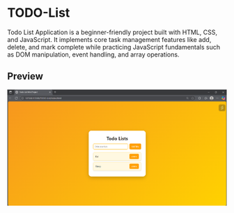 # TODO-List

Todo List Application is a beginner-friendly project built with HTML, CSS, and JavaScript. It implements core task management features like add, delete, and mark complete while practicing JavaScript fundamentals such as DOM manipulation, event handling, and array operations.

## Preview

![Todo List Screenshot](images/image.png)
